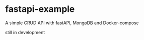 # fastapi-example

A simple CRUD API with fastAPI, MongoDB and Docker-compose

still in development
